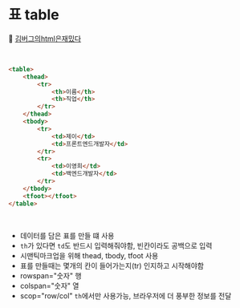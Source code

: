 # 표 table
📌 [김버그의html은재밌다](https://edu.goorm.io/lecture/20583/%25EA%25B9%2580%25EB%25B2%2584%25EA%25B7%25B8%25EC%259D%2598-html-css%25EB%258A%2594-%25EC%259E%25AC%25EB%25B0%258C%25EB%258B%25A4)

<br>

```html
<table>
    <thead>
        <tr>
            <th>이름</th>
            <th>직업</th>
        </tr>
    </thead>
    <tbody>
        <tr>
            <td>제이</td>
            <td>프론트엔드개발자</td>
        </tr>
        <tr>
            <td>이영희</td>
            <td>백엔드개발자</td>
        </tr>
    </tbody>
    <tfoot></tfoot>
</table>
```
<br>

* 데이터를 담은 표를 만들 떄 사용
* `th`가 있다면 `td`도 반드시 입력해줘야함, 빈칸이라도 공백으로 입력
* 시맨틱마크업을 위해 thead, tbody, tfoot 사용
* 표를 만들때는 몇개의 칸이 들어가는지(tr) 인지하고 시작해야함
* rowspan="숫자" 행
* colspan="숫자" 열 
* scop="row/col"  `th`에서만 사용가능, 브라우저에 더 풍부한 정보를 전달